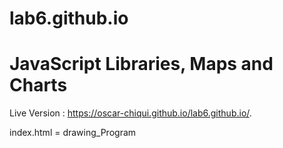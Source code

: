 # lab6.github.io

# JavaScript Libraries, Maps and Charts 

Live Version : https://oscar-chiqui.github.io/lab6.github.io/.

index.html = drawing_Program
